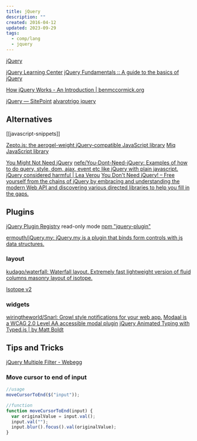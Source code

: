```yaml
---
title: jQuery
description: ""
created: 2016-04-12
updated: 2023-09-29
tags:
  - comp/lang
  - jquery
---
```


[jQuery](https://jquery.com/)

[jQuery Learning Center](https://learn.jquery.com/)
[jQuery Fundamentals :: A guide to the basics of jQuery](http://jqfundamentals.com/)

[How jQuery Works - An Introduction | benmccormick.org](https://benmccormick.org/2015/06/08/how-jquery-works-an-introduction)

[jQuery — SitePoint](https://www.sitepoint.com/javascript/jquery/)
[alvarotrigo jquery](http://alvarotrigo.com/blog/category/jquery/)

## Alternatives

[[javascript-snippets]]

[Zepto.js: the aerogel-weight jQuery-compatible JavaScript library](http://zeptojs.com/)
[Miq JavaScript library](http://www.bitstorm.org/javascript/miq/)

[You Might Not Need jQuery](http://youmightnotneedjquery.com/)
[nefe/You-Dont-Need-jQuery: Examples of how to do query, style, dom, ajax, event etc like jQuery with plain javascript.](https://github.com/nefe/You-Dont-Need-jQuery)
[jQuery considered harmful | Lea Verou](http://lea.verou.me/2015/04/jquery-considered-harmful/)
[You Don't Need jQuery! – Free yourself from the chains of jQuery by embracing and understanding the modern Web API and discovering various directed libraries to help you fill in the gaps.](http://blog.garstasio.com/you-dont-need-jquery/)

## Plugins

[jQuery Plugin Registry](http://plugins.jquery.com/) read-only mode
[npm "jquery-plugin"](https://www.npmjs.com/browse/keyword/jquery-plugin)

[ermouth/jQuery.my: jQuery.my is a plugin that binds form controls with js data structures.](https://github.com/ermouth/jQuery.my)

### layout

[kudago/waterfall: Waterfall layout. Extremely fast lightweight version of fluid columns masonry layout of isotope.](https://github.com/kudago/waterfall)

[Isotope v2](https://isotope.metafizzy.co/v2/)

### widgets

[wiringtheworld/Snarl: Growl style notifications for your web app.](https://github.com/wiringtheworld/Snarl)
[Modaal is a WCAG 2.0 Level AA accessible modal plugin](http://humaan.com/modaal/)
[jQuery Animated Typing with Typed.js | by Matt Boldt](http://www.mattboldt.com/demos/typed-js/)

## Tips and Tricks

[jQuery Multiple Filter - Webegg](http://www.webegg.co.uk/jquery-multiple-filter/)

### Move cursor to end of input

```js
//usage
moveCursorToEnd($("input"));

//function
function moveCursorToEnd(input) {
  var originalValue = input.val();
  input.val("");
  input.blur().focus().val(originalValue);
}
```
